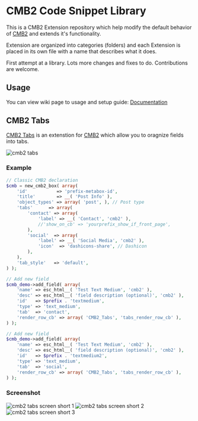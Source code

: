 CMB2 Code Snippet Library
========================

This is a CMB2 Extension repository which help modify the default behavior of [CMB2](https://github.com/WebDevStudios/CMB2/) and extends it's functionality.

Extension are organized into categories (folders) and each Extension is placed in its own file with a name that describes what it does.

First attempt at a library. Lots more changes and fixes to do. Contributions are welcome.
## Usage
You can view wiki page to usage and setup guide:
[Documentation](https://github.com/stackadroit/cmb2-extensions/wiki)

## CMB2 Tabs
[CMB2 Tabs](https://wordpress.org/plugins/cmb2-tabs/) is an extenstion for [CMB2](https://github.com/WebDevStudios/CMB2/) which allow you to oragnize fields into tabs.

![cmb2 tabs](https://ps.w.org/cmb2-tabs/assets/banner-772x250.png?rev=1702623)

### Example
```php
// Classic CMB2 declaration
$cmb = new_cmb2_box( array(
	'id'           => 'prefix-metabox-id',
	'title'        => __( 'Post Info' ),
	'object_types' => array( 'post', ), // Post type
	'tabs'      => array(
		'contact' => array(
			'label' => __( 'Contact', 'cmb2' ),
			//'show_on_cb' => 'yourprefix_show_if_front_page',
		),
		'social'  => array(
			'label' => __( 'Social Media', 'cmb2' ),
			'icon'  => 'dashicons-share', // Dashicon
		),
	),
	'tab_style'   => 'default',
) );

// Add new field
$cmb_demo->add_field( array(
	'name' => esc_html__( 'Test Text Medium', 'cmb2' ),
	'desc' => esc_html__( 'field description (optional)', 'cmb2' ),
	'id'   => $prefix . 'textmedium',
	'type' => 'text_medium',
	'tab'  => 'contact',
	'render_row_cb' => array( 'CMB2_Tabs', 'tabs_render_row_cb' ),
) );

// Add new field
$cmb_demo->add_field( array(
	'name' => esc_html__( 'Test Text Medium', 'cmb2' ),
	'desc' => esc_html__( 'field description (optional)', 'cmb2' ),
	'id'   => $prefix . 'textmedium2',
	'type' => 'text_medium',
	'tab'  => 'social',
	'render_row_cb' => array( 'CMB2_Tabs', 'tabs_render_row_cb' ),
) );
```

### Screenshot

![cmb2 tabs screen short 1](https://ps.w.org/cmb2-tabs/assets/screenshot-1.PNG)
![cmb2 tabs screen short 2](https://ps.w.org/cmb2-tabs/assets/screenshot-2.PNG)
![cmb2 tabs screen short 3](https://ps.w.org/cmb2-tabs/assets/screenshot-3.PNG)
